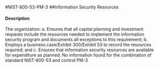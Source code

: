 #NIST-800-53-PM-3
##Information Security Resources
#### Description
The organization:
  a.  Ensures that all capital planning and investment requests include the resources needed to implement the information security program and documents all exceptions to this requirement;
  b.  Employs a business case/Exhibit 300/Exhibit 53 to record the resources required; and
  c.  Ensures that information security resources are available for expenditure as planned.
No information found for the combination of standard NIST-800-53 and control PM-3
